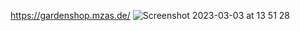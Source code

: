 https://gardenshop.mzas.de/
![Screenshot 2023-03-03 at 13 51 28](https://user-images.githubusercontent.com/94635228/222730625-ca680a72-b943-4a5e-a435-d5e44b5775a7.png)

